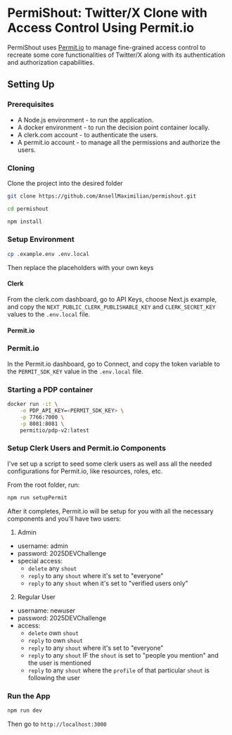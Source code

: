# PermiShout: Twitter/X Clone with Access Control Using Permit.io

PermiShout uses [Permit.io](https://www.permit.io/) to manage fine-grained access control to recreate some core functionalities of Twitter/X along with its authentication and authorization capabilities.

## Setting Up

### Prerequisites
- A Node.js environment - to run the application.
- A docker environment - to run the decision point container locally.
- A clerk.com account - to authenticate the users.
- A permit.io account - to manage all the permissions and authorize the users.

### Cloning

Clone the project into the desired folder
```bash
git clone https://github.com/AnsellMaximilian/permishout.git
```

```bash
cd permishout
```

```bash
npm install
```

### Setup Environment
```bash
cp .example.env .env.local
```
Then replace the placeholders with your own keys

#### Clerk
From the clerk.com dashboard, go to API Keys, choose Next.js example, and copy the `NEXT_PUBLIC_CLERK_PUBLISHABLE_KEY` and `CLERK_SECRET_KEY` values to the `.env.local` file.
#### Permit.io


### Permit.io
In the Permit.io dashboard, go to Connect, and copy the token variable to the `PERMIT_SDK_KEY` value in the `.env.local` file.

### Starting a PDP container
```bash
docker run -it \
    -e PDP_API_KEY=<PERMIT_SDK_KEY> \
    -p 7766:7000 \
    -p 8081:8081 \
    permitio/pdp-v2:latest
```

### Setup Clerk Users and Permit.io Components

I've set up a script to seed some clerk users as well ass all the needed configurations for Permit.io, like resources, roles, etc.

From the root folder, run:
```bash
npm run setupPermit
```

After it completes, Permit.io will be setup for you with all the necessary components and you'll have two users:
1. Admin
  - username: admin
  - password: 2025DEVChallenge
  - special access:
    - `delete` any `shout`
    - `reply` to any `shout` where it's set to "everyone"
    - `reply` to any `shout` when it's set to "verified users only"
2. Regular User
  - username: newuser
  - password: 2025DEVChallenge
  - access:
    - `delete` own `shout`
    - `reply` to own `shout`
    - `reply` to any `shout` where it's set to "everyone"
    - `reply` to any `shout` IF the `shout` is set to "people you mention" and the user is mentioned
    - `reply` to any `shout` where the `profile` of that particular `shout` is following the user

### Run the App

```bash
npm run dev
```

Then go to `http://localhost:3000`

